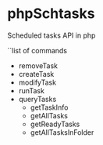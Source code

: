 phpSchtasks
===========

Scheduled tasks API in php



``list of commands
<ul>
<li>removeTask</li>
<li>createTask</li>
<li>modifyTask</li>
<li>runTask</li>
<li>queryTasks 
    <ul>
        <li>getTaskInfo</li>
        <li>getAllTasks</li>
        <li>getReadyTasks</li>
        <li>getAllTasksInFolder</li>
    </ul>
</li>
</ul>
